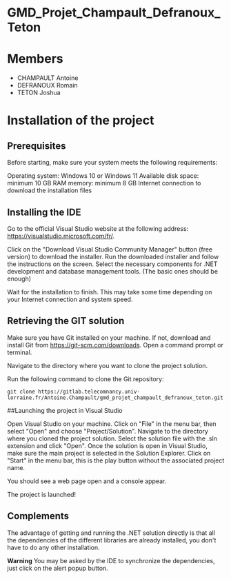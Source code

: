 # GMD_Projet_Champault_Defranoux_Teton

# Members

* CHAMPAULT Antoine
* DEFRANOUX Romain
* TETON Joshua

# Installation of the project

## Prerequisites

Before starting, make sure your system meets the following requirements:

Operating system: Windows 10 or Windows 11
Available disk space: minimum 10 GB
RAM memory: minimum 8 GB
Internet connection to download the installation files

## Installing the IDE

Go to the official Visual Studio website at the following address: https://visualstudio.microsoft.com/fr/. 

Click on the "Download Visual Studio Community Manager" button (free version) to download the installer.
Run the downloaded installer and follow the instructions on the screen.
Select the necessary components for .NET development and database management tools. (The basic ones should be enough)

Wait for the installation to finish. This may take some time depending on your Internet connection and system speed.

## Retrieving the GIT solution

Make sure you have Git installed on your machine. If not, download and install Git from https://git-scm.com/downloads.
Open a command prompt or terminal.

Navigate to the directory where you want to clone the project solution.

Run the following command to clone the Git repository:

`git clone https://gitlab.telecomnancy.univ-lorraine.fr/Antoine.Champault/gmd_projet_champault_defranoux_teton.git`

##Launching the project in Visual Studio

Open Visual Studio on your machine.
Click on "File" in the menu bar, then select "Open" and choose "Project/Solution".
Navigate to the directory where you cloned the project solution.
Select the solution file with the .sln extension and click "Open".
Once the solution is open in Visual Studio, make sure the main project is selected in the Solution Explorer.
Click on "Start" in the menu bar, this is the play button without the associated project name.

You should see a web page open and a console appear. 

The project is launched!

## Complements

The advantage of getting and running the .NET solution directly is that all the dependencies of the different libraries are already installed, you don't have to do any other installation. 

**Warning** You may be asked by the IDE to synchronize the dependencies, just click on the alert popup button.
